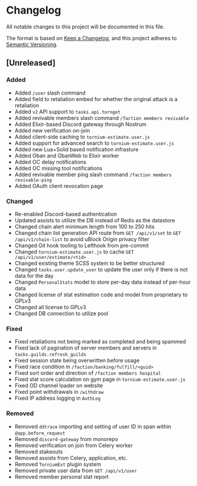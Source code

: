 # Changelog
All notable changes to this project will be documented in this file.

The format is based on [Keep a Changelog](https://keepachangelog.com/en/1.1.0/),
and this project adheres to [Semantic Versioning](https://semver.org/spec/v2.0.0.html).

## [Unreleased]
### Added
- Added `/user` slash command
- Added field to retaliation embed for whether the original attack is a retaliation
- Added `v2` API support to `tasks.api.tornget`
- Added revivable members slash command `/faction members revivable`
- Added Elixir-based Discord gateway through Nostrum
- Added new verification on-join
- Added client-side caching to `tornium-estimate.user.js`
- Added support for advanced search to `tornium-estimate.user.js`
- Added new Lua+Solid based notification infrasture
- Added Oban and ObanWeb to Elixir worker
- Added OC delay notifications
- Added OC missing tool notifications
- Added revivable member ping slash command `/faction members revivable-ping`
- Added OAuth client revocation page

### Changed
- Re-enabled Discord-based authentication
- Updated assists to utilize the DB instead of Redis as the datastore
- Changed chain alert minimum length from 100 to 250 hits
- Changed chain list generation API route from `GET /api/v1/set` to `GET /api/v1/chain-list` to avoid uBlock Origin privacy filter
- Changed Git hook tooling to Lefthook from pre-commit
- Changed `tornium-estimate.user.js` to cache `GET /api/v1/user/estimate/<tid>`
- Changed existing theme SCSS system to be better structured
- Changed `tasks.user.update_user` to update the user only if there is not data for the day
- Changed `PersonalStats` model to store per-day data instead of per-hour data
- Changed license of stat estimation code and model from proprietary to GPLv3
- Changed all license to GPLv3
- Changed DB connection to utilize pool

### Fixed
- Fixed retaliations not being marked as completed and being spammed
- Fixed lack of pagination of server members and servers in `tasks.guilds.refresh_guilds`
- Fixed session state being overwritten before usage
- Fixed race condition in `/faction/banking/fulfill/<guid>`
- Fixed sort order and direction of `/faction members hospital`
- Fixed stat score calculation on gym page in `tornium-estimate.user.js`
- Fixed OD channel loader on website
- Fixed point withdrawals in `/withdraw`
- Fixed IP address logging in `AuthLog`

### Removed
- Removed `ddtrace` importing and setting of user ID in span within `@app.before_request`
- Removed `discord-gateway` from monorepo
- Removed verification on join from Celery worker
- Removed stakeouts
- Removed assists from Celery, application, etc.
- Removed `TorniumExt` plugin system
- Removed private user data from `GET /api/v1/user`
- Removed member personal stat report
